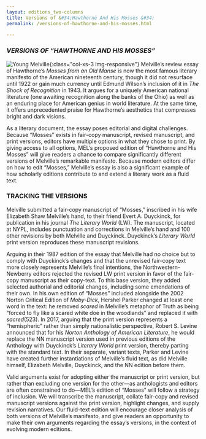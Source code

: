 ```yaml
---
layout: editions_two-columns
title: Versions of &#34;Hawthorne And His Mosses &#34;
permalink: /versions-of-hawthorne-and-his-mosses.html
 
---
```




### _VERSIONS OF “HAWTHORNE AND HIS MOSSES”_

![Young Melville](http://localhost:4000/images/biography_young_melville.jpg){:class="col-xs-3 img-responsive"} Melville’s review essay of Hawthorne’s  _Mosses from an Old Manse_  is now the most famous literary manifesto of the American nineteenth century, though it did not resurface until 1922 or gain much currency until Edmund Wilson’s inclusion of it in  _The Shock of Recognition_  in 1943. It argues for a uniquely American national literature (one awaiting recognition along the banks of the Ohio) as well as an enduring place for American genius in world literature. At the same time, it offers unprecedented praise for Hawthorne’s aesthetics that compresses bright and dark visions.

As a literary document, the essay poses editorial and digital challenges. Because “Mosses” exists in fair-copy manuscript, revised manuscript, and print versions, editors have multiple options in what they chose to print. By giving access to all options, MEL’s proposed edition of “Hawthorne and His Mosses” will give readers a chance to compare significantly different versions of Melville’s remarkable manifesto. Because modern editors differ on how to edit “Mosses,” Melville’s essay is also a significant example of how scholarly editions contribute to and extend a literary work as a fluid text.

### TRACKING THE VERSIONS

Melville submitted a fair-copy manuscript of “Mosses,” inscribed in his wife Elizabeth Shaw Melville’s hand, to their friend Evert A. Duyckinck, for publication in his journal  _The Literary World_  (LW). The manuscript, located at NYPL, includes punctuation and corrections in Melville’s hand and 100 other revisions by both Melville and Duyckinck. Duyckinck’s  _Literary World_  print version reproduces these manuscript revisions.

Arguing in their 1987 edition of the essay that Melville had no choice but to comply with Duyckinck’s changes and that the unrevised fair-copy text more closely represents Melville’s final intentions, the Northwestern-Newberry editors rejected the revised LW print version in favor of the fair-copy manuscript as their copy-text. To this base version, they added selected authorial and editorial changes, including some emendations of their own. In his own edition of “Mosses” included alongside the 2002 Norton Critical Edition of  _Moby-Dick_, Hershel Parker changed at least one word in the text: he removed  _scared_  in Melville’s metaphor of Truth as being “forced to fly like a scared white doe in the woodlands” and replaced it with  _sacred_(523). In 2017, arguing that the print version represents a “hemispheric” rather than simply nationalistic perspective, Robert S. Levine announced that for his  _Norton Anthology of American Literature_, he would replace the NN manuscript version used in previous editions of the Anthology with Duyckinck’s  _Literary World_  print version, thereby parting with the standard text. In their separate, variant texts, Parker and Levine have created further instantiations of Melville’s fluid text, as did Melville himself, Elizabeth Melville, Duyckinck, and the NN edition before them.

Valid arguments exist for adopting either the manuscript or print version, but rather than excluding one version for the other—as anthologists and editors are often constrained to do—MEL’s edition of “Mosses” will follow a strategy of inclusion. We will transcribe the manuscript, collate fair-copy and revised manuscript versions against the print version, highlight changes, and supply revision narratives. Our fluid-text edition will encourage closer analysis of both versions of Melville’s manifesto, and give readers an opportunity to make their own arguments regarding the essay’s versions, in the context of evolving modern editions.